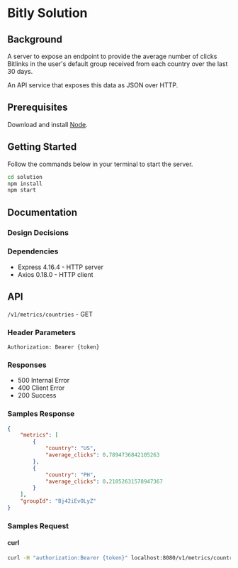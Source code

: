 # Bitly Solution

## Background

A server to expose an endpoint to provide the average number of clicks Bitlinks in the user's default group received from each country over the last 30 days. 

An API service that exposes this data as JSON over HTTP.

## Prerequisites 

Download and install
[Node](https://www.nodejs.org).

## Getting Started

Follow the commands below in your terminal to start the server.

```bash
cd solution
npm install
npm start
```

## Documentation

### Design Decisions

### Dependencies

* Express 4.16.4 - HTTP server
* Axios 0.18.0 - HTTP client

## API

`/v1/metrics/countries` - GET

### Header Parameters

`Authorization: Bearer {token}`

### Responses

* 500 Internal Error
* 400 Client Error
* 200 Success

### Samples Response

```json
{
    "metrics": [
        {
            "country": "US",
            "average_clicks": 0.7894736842105263
        },
        {
            "country": "PH",
            "average_clicks": 0.21052631578947367
        }
    ],
    "groupId": "Bj42iEvOLyZ"
}
```

### Samples Request

#### curl

```bash
curl -H "authorization:Bearer {token}" localhost:8080/v1/metrics/countries
```
